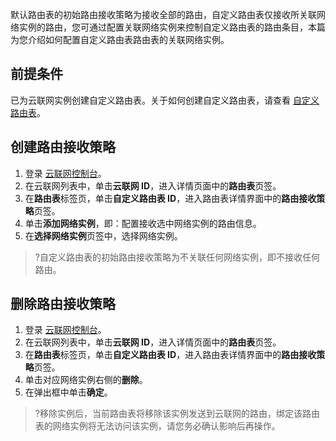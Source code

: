 ﻿默认路由表的初始路由接收策略为接收全部的路由，自定义路由表仅接收所关联网络实例的路由，您可通过配置关联网络实例来控制自定义路由表的路由条目，本篇为您介绍如何配置自定义路由表路由表的关联网络实例。

## 前提条件
已为云联网实例创建自定义路由表。关于如何创建自定义路由表，请查看 [自定义路由表](https://cloud.tencent.com/document/product/877/95675)。

## 创建路由接收策略
1. 登录 [云联网控制台](https://console.cloud.tencent.com/vpc/ccn)。
2. 在云联网列表中，单击**云联网 ID**，进入详情页面中的**路由表**页签。
3. 在**路由表**标签页，单击**自定义路由表 ID**，进入路由表详情界面中的**路由接收策略**页签。
4. 单击**添加网络实例**，即：配置接收选中网络实例的路由信息。
5. 在**选择网络实例**页签中，选择网络实例。
>?自定义路由表的初始路由接收策略为不关联任何网络实例，即不接收任何路由。
>



## 删除路由接收策略
1. 登录 [云联网控制台](https://console.cloud.tencent.com/vpc/ccn)。
2. 在云联网列表中，单击**云联网 ID**，进入详情页面中的**路由表**页签。
3. 在**路由表**标签页，单击**自定义路由表 ID**，进入路由表详情界面中的**路由接收策略**页签。
4. 单击对应网络实例右侧的**删除**。
5. 在弹出框中单击**确定**。
>?移除实例后，当前路由表将移除该实例发送到云联网的路由，绑定该路由表的网络实例将无法访问该实例，请您务必确认影响后再操作。
